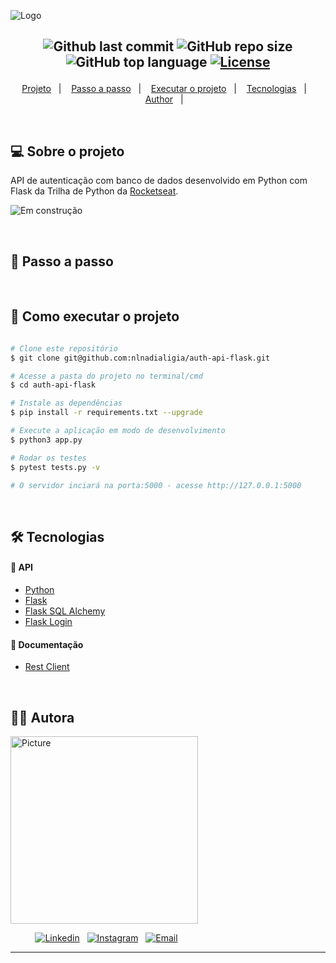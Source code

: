 ![Logo](https://ik.imagekit.io/l7cwocexhc/crud-flask/api-auth.png?updatedAt=1706996252306)

<h2  align="center">

![Github last commit](https://img.shields.io/github/last-commit/nlnadialigia/auth-api-flask?color=02233f&style=plastic)
![GitHub repo size](https://img.shields.io/github/repo-size/nlnadialigia/auth-api-flask?color=02233f&style=plastic)
![GitHub top language](https://img.shields.io/github/languages/top/nlnadialigia/auth-api-flask?style=plastic&color=02233f)
[![License](https://img.shields.io/github/license/nlnadialigia/auth-api-flask?color=02233f&logoColor=02233f&style=plastic)](./LICENSE)

</h2>
<p align="center">
  <a href="#💻-sobre-projeto">Projeto</a>&nbsp;&nbsp;&nbsp;|&nbsp;&nbsp;&nbsp;
  <a href="#📎-passo-a-passo">Passo a passo</a>&nbsp;&nbsp;&nbsp;|&nbsp;&nbsp;&nbsp;
  <a href="#🚀-como-executar-o-projeto">Executar o projeto</a>&nbsp;&nbsp;&nbsp;|&nbsp;&nbsp;&nbsp;
  <a href="#🛠-tecnologias">Tecnologias</a>&nbsp;&nbsp;&nbsp;|&nbsp;&nbsp;&nbsp;
  <a href="#-author">Author</a>&nbsp;&nbsp;&nbsp;|&nbsp;&nbsp;&nbsp;
</p>

<br>

## 💻 Sobre o projeto

API de autenticação com banco de dados desenvolvido em Python com Flask da Trilha de Python da [Rocketseat](https://www.rocketseat.com.br/).

![Em construção](https://ik.imagekit.io/l7cwocexhc/crud-flask/em-contrucao.png?updatedAt=1706705289779)

<br>

## 📎 Passo a passo

<br>

## 🚀 Como executar o projeto

```bash

# Clone este repositório
$ git clone git@github.com:nlnadialigia/auth-api-flask.git

# Acesse a pasta do projeto no terminal/cmd
$ cd auth-api-flask

# Instale as dependências
$ pip install -r requirements.txt --upgrade

# Execute a aplicação em modo de desenvolvimento
$ python3 app.py

# Rodar os testes
$ pytest tests.py -v

# O servidor inciará na porta:5000 - acesse http://127.0.0.1:5000

```

<br>

## 🛠 Tecnologias

#### 🎲 API

- [Python](https://www.python.org)
- [Flask](https://flask.palletsprojects.com/en/3.0.x/)
- [Flask SQL Alchemy](https://flask-sqlalchemy.palletsprojects.com/en/3.1.x/)
- [Flask Login](https://flask-login.readthedocs.io/en/latest/)

#### 🎲 Documentação

- [Rest Client](client.http)
<!-- - [Swagger](https://app.swaggerhub.com/apis/nlnadialigia/api-de_gerenciamento_de_tarefas/1.0.0) -->

<br>

## 👩‍💼 Autora

<img src="https://ik.imagekit.io/l7cwocexhc/me/card_nlnadialigia.png?updatedAt=1694126884257" width="300px;" alt="Picture"/>

&nbsp;&nbsp;&nbsp;&nbsp;&nbsp;&nbsp;&nbsp;&nbsp;&nbsp;&nbsp;[![Linkedin](https://img.shields.io/badge/-Linkedin-732a7b?style=plastic&logo=Linkedin&logoColor=white&link=https://www.linkedin.com/in/nlnadialigia/)](https://www.linkedin.com/in/nlnadialigia)&nbsp;&nbsp;
[![Instagram](https://img.shields.io/badge/Instagram-732a7b?style=plastic&logo=instagram&logoColor=white)](https://www.instagram.com/nl.nadia.ligia)&nbsp;&nbsp;
[![Email](https://img.shields.io/badge/-Email-732a7b?style=plastic&logo=Gmail&logoColor=white&link=mailto:nlnadialigia@gmail.com)](mailto:nlnadialigia@gmail.com)&nbsp;&nbsp;

---
